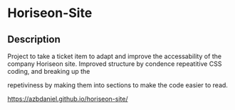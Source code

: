 # Horiseon-Site

## Description 

Project to take a ticket item to adapt and improve the accessability of the company Horiseon site. Improved structure by condence repeatitive CSS coding, and breaking up the <div> repetiviness by making them into sections to make the code easier to read.


https://azbdaniel.github.io/horiseon-site/